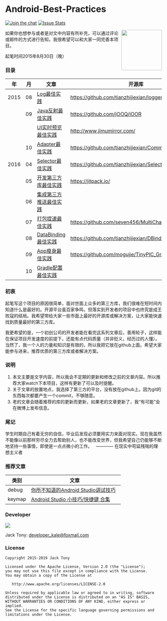 # Android-Best-Practices

[![Join the chat](https://badges.gitter.im/Join%20Chat.svg)](https://gitter.im/tianzhijiexian/Android-Best-Practices?utm_source=badge&utm_medium=badge&utm_campaign=pr-badge&utm_content=badge)
[![Issue Stats](http://issuestats.com/github/tianzhijiexian/Android-Best-Practices/badge/issue?style=flat)](http://issuestats.com/github/tianzhijiexian/Android-Best-Practices)

<img align="right" src='https://raw.githubusercontent.com/tianzhijiexian/Android-Best-Practices/master/images/logo.png' width='130' height='130'/>

如果你也想参与或者是对文中内容有所补充，可以通过评论或邮件的方式进行告知，我很希望可以和大家一同完善本项目。  

起笔时间2015年8月30日（晚）  

### 目录   

年 | 月 | 文章 | 开源库
--- | --- | --- | ---
2015 | 08 | [Log最佳实践](http://www.jianshu.com/p/586c27e77e81)  | https://github.com/tianzhijiexian/logger  
     | 09 | [Java反射最佳实践](https://github.com/tianzhijiexian/Android-Best-Practices/blob/master/2015.9/reflect/reflect.md) | https://github.com/jOOQ/jOOR   
     |    | [UI实时预览最佳实践](https://github.com/tianzhijiexian/Android-Best-Practices/blob/master/2015.9/ui/ui.md) | http://www.jimumirror.com/
     | 10 | [Adapter最佳实践](https://www.zybuluo.com/shark0017/note/202443) | https://github.com/tianzhijiexian/CommonAdapter  
2016 | 04 | [Selector最佳实践](https://www.zybuluo.com/shark0017/note/333443) | https://github.com/tianzhijiexian/SelectorInjection  
     | 05 | [开发第三方库最佳实践](http://www.jianshu.com/p/0aacd419cb7e) | https://jitpack.io/
     | 06 | [集成第三方推送最佳实践](http://www.jianshu.com/p/d650d02a1c7a) |
     | 07 | [打包提速最佳实践](http://gold.xitu.io/post/5831301a0ce463006c044c77) | https://github.com/seven456/MultiChannelPackageTool
     | 08 | [DataBinding最佳实践](http://www.jianshu.com/p/1fcda521fcda) | https://github.com/tianzhijiexian/DBinding
     | 09 | [App瘦身最佳实践](http://www.jianshu.com/p/8f14679809b3) | https://github.com/mogujie/TinyPIC_Gradle_Plugin
     | 10 | [Gradle配置最佳实践](http://gold.xitu.io/post/582d606767f3560063320b21) |

     
### 初衷  
起笔写这个项目的原因很简单，面对世面上众多的第三方库，我们很难在短时间内知道什么是最好的。开源平台虽百家争鸣，但落实到开发者的项目中也终究是成王败寇的结局。我希望带给大家一些市面上最好的开源库或解决方案，让大家能快速找到质量最好的第三方库。   

我更希望的是，一个初创公司的开发者能在看完这系列文章后，善用轮子，这样能在保证项目开发速度的前提下，还能有点代码质量（并非贬义，经历过的人懂）。当然了，我一个人的力量和知识是有限的，所以我把它放在github上面。希望大家能参与进来，推荐优质的第三方库或者解决方案。

### 说明
1. 本文主要是文字内容，所以我会不定期的更新和修改之前的文章内容。所以推荐大家watch下本项目，这样有更新了可以及时提醒。   
2. 关于文章的放置地点，我选择了第三方的平台，没有放在github上。因为git的东西每次都要产生一个commit，不够随意。  
3. 老的文章会随着推荐的库的更新而更新，如果老的文章更新了，我“有可能”会在微博上发布信息。

### 尾记
学生时期自己有着无穷的自信，毕业后发现必须要用实力来面对现实。现在我虽然不能像以前那样穷尽全力去帮助别人，也不能改变世界，但我希望自己仍能够不断地坚持一些事情，即使是一点点微小的工作。   ———— 在现实中苟延残喘的理想主义者

### 推荐文章

类别 | 文章  
--- | ---  
debug | [你所不知道的Android Studio调试技巧](http://www.jianshu.com/p/011eb88f4e0d)  
keymap | [Android Studio 小技巧/快捷键 合集](http://jaeger.itscoder.com/android/2016/02/14/android-studio-tips.html)  


### Developer   

![](https://avatars3.githubusercontent.com/u/9552155?v=3&s=460)   

Jack Tony: <developer_kale@foxmail.com>  

### License

    Copyright 2015-2019 Jack Tony

    Licensed under the Apache License, Version 2.0 (the "License");
    you may not use this file except in compliance with the License.
    You may obtain a copy of the License at

       http://www.apache.org/licenses/LICENSE-2.0

    Unless required by applicable law or agreed to in writing, software
    distributed under the License is distributed on an "AS IS" BASIS,
    WITHOUT WARRANTIES OR CONDITIONS OF ANY KIND, either express or implied.
    See the License for the specific language governing permissions and
    limitations under the License.
